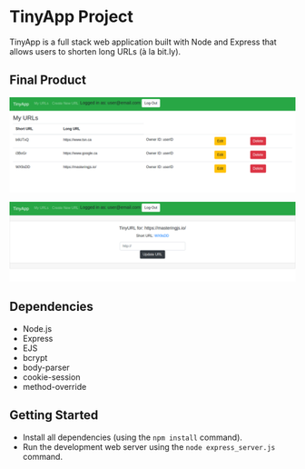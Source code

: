# TinyApp Project

TinyApp is a full stack web application built with Node and Express that allows users to shorten long URLs (à la bit.ly).

## Final Product

!["Screenshot of URLs Page"](https://github.com/CJM1994/tinyapp/blob/master/docs/my_urls.png)

!["Screenshot of ShortURL Page"](https://github.com/CJM1994/tinyapp/blob/master/docs/url_info.png)

## Dependencies

- Node.js
- Express
- EJS
- bcrypt
- body-parser
- cookie-session
- method-override

## Getting Started

- Install all dependencies (using the `npm install` command).
- Run the development web server using the `node express_server.js` command.
